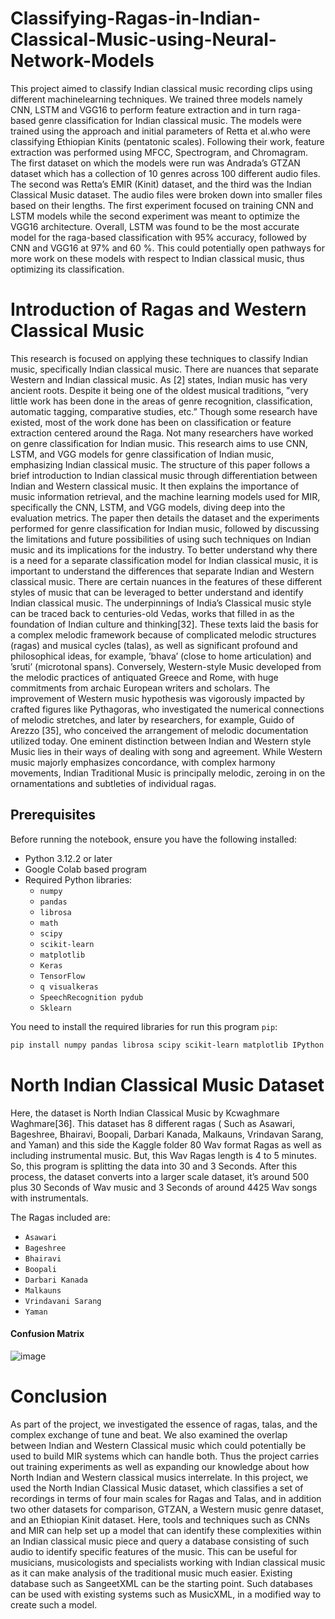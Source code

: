 # Classifying-Ragas-in-Indian-Classical-Music-using-Neural-Network-Models
This project aimed to classify Indian classical music recording clips using different machinelearning techniques. We trained three models namely CNN, LSTM and VGG16 to perform feature extraction and in turn raga-based genre classification for Indian classical music. The models were trained using the approach and initial parameters of Retta et al.who were
classifying Ethiopian Kinits (pentatonic scales). Following their work, feature extraction
was performed using MFCC, Spectrogram, and Chromagram. The first dataset on which
the models were run was Andrada’s GTZAN dataset which has a collection of 10 genres
across 100 different audio files. The second was Retta’s EMIR (Kinit) dataset, and the third
was the Indian Classical Music dataset. The audio files were broken down into smaller files
based on their lengths. The first experiment focused on training CNN and LSTM models
while the second experiment was meant to optimize the VGG16 architecture. Overall, LSTM
was found to be the most accurate model for the raga-based classification with 95% accuracy,
followed by CNN and VGG16 at 97% and 60 %. This could potentially open pathways
for more work on these models with respect to Indian classical music, thus optimizing its
classification.

# Introduction of Ragas and Western Classical Music
This research is focused on applying these techniques to classify Indian music, specifically
Indian classical music. There are nuances that separate Western and Indian classical music.
As [2] states, Indian music has very ancient roots. Despite it being one of the oldest musical
traditions, ”very little work has been done in the areas of genre recognition, classification,
automatic tagging, comparative studies, etc.” Though some research have existed, most of the
work done has been on classification or feature extraction centered around the Raga. Not many
researchers have worked on genre classification for Indian music.
This research aims to use CNN, LSTM, and VGG models for genre classification of Indian
music, emphasizing Indian classical music. The structure of this paper follows a brief introduction
to Indian classical music through differentiation between Indian and Western classical
music. It then explains the importance of music information retrieval, and the machine learning
models used for MIR, specifically the CNN, LSTM, and VGG models, diving deep into the
evaluation metrics. The paper then details the dataset and the experiments performed for genre
classification for Indian music, followed by discussing the limitations and future possibilities of
using such techniques on Indian music and its implications for the industry.
To better understand why there is a need for a separate classification model for Indian classical
music, it is important to understand the differences that separate Indian and Western classical
music. There are certain nuances in the features of these different styles of music that can
be leveraged to better understand and identify Indian classical music. The underpinnings of
India’s Classical music style can be traced back to centuries-old Vedas, works that filled in as the
foundation of Indian culture and thinking[32]. These texts laid the basis for a complex melodic
framework because of complicated melodic structures (ragas) and musical cycles (talas), as well
as significant profound and philosophical ideas, for example, ’bhava’ (close to home articulation)
and ’sruti’ (microtonal spans).
Conversely, Western-style Music developed from the melodic practices of antiquated Greece
and Rome, with huge commitments from archaic European writers and scholars. The improvement
of Western music hypothesis was vigorously impacted by crafted figures like Pythagoras,
who investigated the numerical connections of melodic stretches, and later by researchers, for
example, Guido of Arezzo [35], who conceived the arrangement of melodic documentation utilized
today. One eminent distinction between Indian and Western style Music lies in their ways
of dealing with song and agreement. While Western music majorly emphasizes concordance,
with complex harmony movements, Indian Traditional Music is principally melodic, zeroing in
on the ornamentations and subtleties of individual ragas.

## Prerequisites

Before running the notebook, ensure you have the following installed:

- Python 3.12.2 or later
- Google Colab based program
- Required Python libraries:
  - `numpy`
  - `pandas`
  - `librosa`
  - `math`
  - `scipy`
  - `scikit-learn`
  - `matplotlib`
  - `Keras`
  - `TensorFlow`
  - `q visualkeras`
  - `SpeechRecognition pydub`
  - `Sklearn`


You need to install the required libraries for run this program `pip`:

```bash
pip install numpy pandas librosa scipy scikit-learn matplotlib IPython Keras TensorFlow SpeechRecognition pydub Sklearn
```

# North Indian Classical Music Dataset


Here, the dataset is North Indian Classical Music by Kcwaghmare Waghmare[36]. This dataset
has 8 different ragas ( Such as Asawari, Bageshree, Bhairavi, Boopali, Darbari Kanada, Malkauns,
Vrindavan Sarang, and Yaman) and this side the Kaggle folder 80 Wav format Ragas as
well as including instrumental music. But, this Wav Ragas length is 4 to 5 minutes. So, this
program is splitting the data into 30 and 3 Seconds. After this process, the dataset converts into
a larger scale dataset, it’s around 500 plus 30 Seconds of Wav music and 3 Seconds of around
4425 Wav songs with instrumentals.

The Ragas included are:

  - `Asawari`
  - `Bageshree`
  - `Bhairavi`
  - `Boopali`
  - `Darbari Kanada`
  - `Malkauns`
  - `Vrindavani Sarang`
  - `Yaman`
#### Confusion Matrix
![image](https://github.com/user-attachments/assets/3c68cdba-fe0d-4304-9113-ce3f023d11dc)


# Conclusion 

As part of the project, we investigated the essence of ragas, talas, and the complex exchange of tune and beat. We also examined the overlap between Indian and Western Classical music which could potentially be used to build MIR systems which can handle both. Thus the project carries out training experiments as well as expanding our knowledge about how North Indian and Western classical musics interrelate. In this project, we used the North Indian Classical Music dataset, which classifies a set of recordings in terms of four main scales for Ragas and Talas, and in addition two other datasets for comparison, GTZAN, a Western music genre dataset, and an Ethiopian Kinit dataset. Here, tools and techniques such as CNNs and MIR can help set up a model that can identify these complexities within an Indian classical music piece and query a database consisting of such audio to identify specific features of the music. This can be useful for musicians, musicologists and specialists working with Indian classical music as it can make analysis of the traditional music much easier. Existing database such as SangeetXML can be the starting point. Such databases can be used with existing systems such as MusicXML, in a modified way to create such a model.




